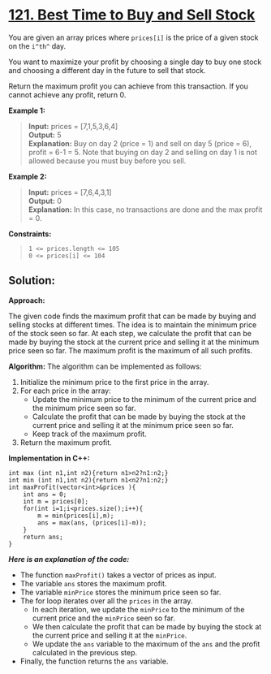 # [121. Best Time to Buy and Sell Stock](https://leetcode.com/problems/best-time-to-buy-and-sell-stock/)
You are given an array prices where `prices[i]` is the price of a given stock on the `i^th^` day.

You want to maximize your profit by choosing a single day to buy one stock and choosing a different day in the future to sell that stock.

Return the maximum profit you can achieve from this transaction. If you cannot achieve any profit, return 0.

 

**Example 1:**

> **Input:** prices = [7,1,5,3,6,4]<br>
> **Output:** 5<br>
> **Explanation:** Buy on day 2 (price = 1) and sell on day 5 (price = 6), profit = 6-1 = 5.
Note that buying on day 2 and selling on day 1 is not allowed because you must buy before you sell.

**Example 2:**

>**Input:** prices = [7,6,4,3,1]<br>
>**Output:** 0<br>
>**Explanation:** In this case, no transactions are done and the max profit = 0.
 

**Constraints:**
>`1 <= prices.length <= 105`<br>
>`0 <= prices[i] <= 104`

## Solution:

**Approach:**

The given code finds the maximum profit that can be made by buying and selling stocks at different times. The idea is to maintain the minimum price of the stock seen so far. At each step, we calculate the profit that can be made by buying the stock at the current price and selling it at the minimum price seen so far. The maximum profit is the maximum of all such profits.

**Algorithm:**
The algorithm can be implemented as follows:

1. Initialize the minimum price to the first price in the array.
2. For each price in the array:
    * Update the minimum price to the minimum of the current price and the minimum price seen so far.
    * Calculate the profit that can be made by buying the stock at the current price and selling it at the minimum price seen so far.
    * Keep track of the maximum profit.
3. Return the maximum profit.

**Implementation in C++:**

    int max (int n1,int n2){return n1>n2?n1:n2;}
    int min (int n1,int n2){return n1<n2?n1:n2;}
    int maxProfit(vector<int>&prices ){
        int ans = 0;
        int m = prices[0];
        for(int i=1;i<prices.size();i++){
            m = min(prices[i],m);
            ans = max(ans, (prices[i]-m));
        }
        return ans;
    }

***Here is an explanation of the code:***
* The function `maxProfit()` takes a vector of prices as input.
* The variable `ans` stores the maximum profit.
* The variable `minPrice` stores the minimum price seen so far.
* The for loop iterates over all the `prices` in the array.
    * In each iteration, we update the `minPrice` to the minimum of the current price and the `minPrice` seen so far.
    * We then calculate the profit that can be made by buying the stock at the current price and selling it at the `minPrice`.
    * We update the `ans` variable to the maximum of the `ans` and the profit calculated in the previous step.
* Finally, the function returns the `ans` variable.